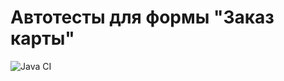 # Автотесты для формы "Заказ карты"

![Java CI](https://github.com/AlarakMortiferum/task-2.1/actions/workflows/gradle.yml/badge.svg)

